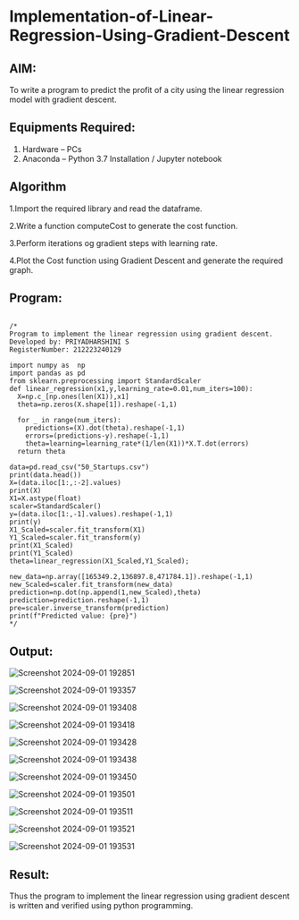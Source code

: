 # Implementation-of-Linear-Regression-Using-Gradient-Descent

## AIM:
To write a program to predict the profit of a city using the linear regression model with gradient descent.

## Equipments Required:
1. Hardware – PCs
2. Anaconda – Python 3.7 Installation / Jupyter notebook

## Algorithm
1.Import the required library and read the dataframe.

2.Write a function computeCost to generate the cost function.

3.Perform iterations og gradient steps with learning rate.

4.Plot the Cost function using Gradient Descent and generate the required graph. 

## Program:

```

/*
Program to implement the linear regression using gradient descent.
Developed by: PRIYADHARSHINI S
RegisterNumber: 212223240129

import numpy as  np
import pandas as pd
from sklearn.preprocessing import StandardScaler
def linear_regression(x1,y,learning_rate=0.01,num_iters=100):
  X=np.c_[np.ones(len(X1)),x1]
  theta=np.zeros(X.shape[1]).reshape(-1,1)

  for _ in range(num_iters):
    predictions=(X).dot(theta).reshape(-1,1)
    errors=(predictions-y).reshape(-1,1)        
    theta=learning=learning_rate*(1/len(X1))*X.T.dot(errors)
  return theta

data=pd.read_csv("50_Startups.csv")
print(data.head())
X=(data.iloc[1:,:-2].values)
print(X)
X1=X.astype(float)
scaler=StandardScaler()
y=(data.iloc[1:,-1].values).reshape(-1,1)
print(y)
X1_Scaled=scaler.fit_transform(X1)
Y1_Scaled=scaler.fit_transform(y)
print(X1_Scaled)
print(Y1_Scaled)
theta=linear_regression(X1_Scaled,Y1_Scaled);

new_data=np.array([165349.2,136897.8,471784.1]).reshape(-1,1)
new_Scaled=scaler.fit_transform(new_data)
prediction=np.dot(np.append(1,new_Scaled),theta)
prediction=prediction.reshape(-1,1)
pre=scaler.inverse_transform(prediction)
print(f"Predicted value: {pre}")
*/
```

## Output:
![Screenshot 2024-09-01 192851](https://github.com/user-attachments/assets/b143a0d8-310d-4f84-841d-d41c8edafcdd)

![Screenshot 2024-09-01 193357](https://github.com/user-attachments/assets/7eb74198-63c9-4c90-b102-0af96a624af2)

![Screenshot 2024-09-01 193408](https://github.com/user-attachments/assets/8489dbbc-4dbf-4fed-b196-d873e0744de6)

![Screenshot 2024-09-01 193418](https://github.com/user-attachments/assets/9e1836e6-c0bf-489f-8579-fbc3c944a95c)

![Screenshot 2024-09-01 193428](https://github.com/user-attachments/assets/37f5cbe7-58f6-4c52-8735-05ccce057bd8)

![Screenshot 2024-09-01 193438](https://github.com/user-attachments/assets/08f4b403-1dd2-45d5-933c-131c7c0f2c4e)

![Screenshot 2024-09-01 193450](https://github.com/user-attachments/assets/81334199-3acc-4411-9887-34b27096e7c9)

![Screenshot 2024-09-01 193501](https://github.com/user-attachments/assets/81a15fdf-f89b-4a92-9090-00a73d366cf0)

![Screenshot 2024-09-01 193511](https://github.com/user-attachments/assets/b045e2cf-4805-4c9e-ad97-590e1550141e)

![Screenshot 2024-09-01 193521](https://github.com/user-attachments/assets/b44086c3-7b53-4d2f-a336-97d538e5d00e)

![Screenshot 2024-09-01 193531](https://github.com/user-attachments/assets/91797413-6654-4761-8e77-7877f03a1569)

## Result:
Thus the program to implement the linear regression using gradient descent is written and verified using python programming.
